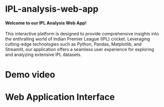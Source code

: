 # IPL-analysis-web-app
#### Welcome to our IPL Analysis Web App!
This interactive platform is designed to provide comprehensive insights into the enthralling world of Indian Premier League (IPL) cricket. Leveraging cutting-edge technologies such as Python, Pandas, Matplotlib, and Streamlit, our application offers a seamless user experience for exploring and analyzing extensive IPL datasets.

# Demo video


# Web Application Interface
